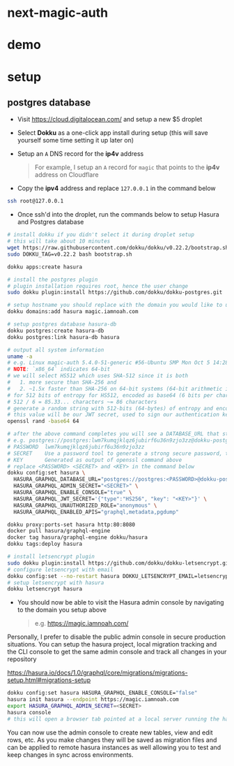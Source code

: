 
# next-magic-auth

# demo

# setup

## postgres database
- Visit https://cloud.digitalocean.com/ and setup a new $5 droplet
- Select **Dokku** as a one-click app install during setup (this will save yourself some time setting it up later on)
- Setup an `A` DNS record for the **ip4v** address

    > For example, I setup an `A` record for `magic` that points to the **ip4v** address on Cloudflare

- Copy the **ipv4** address and replace `127.0.0.1` in the command below

```sh
ssh root@127.0.0.1
```

- Once ssh'd into the droplet, run the commands below to setup Hasura and Postgres database

```sh
# install dokku if you didn't select it during droplet setup
# this will take about 10 minutes
wget https://raw.githubusercontent.com/dokku/dokku/v0.22.2/bootstrap.sh;
sudo DOKKU_TAG=v0.22.2 bash bootstrap.sh

dokku apps:create hasura

# install the postgres plugin
# plugin installation requires root, hence the user change
sudo dokku plugin:install https://github.com/dokku/dokku-postgres.git

# setup hostname you should replace with the domain you would like to use
dokku domains:add hasura magic.iamnoah.com

# setup postgres database hasura-db
dokku postgres:create hasura-db
dokku postgres:link hasura-db hasura

# output all system information
uname -a
# e.g. Linux magic-auth 5.4.0-51-generic #56-Ubuntu SMP Mon Oct 5 14:28:49 UTC 2020 x86_64 x86_64
# NOTE: `x86_64` indicates 64-bit
# we will select HS512 which uses SHA-512 since it is both
#   1. more secure than SHA-256 and
#   2. ~1.5x faster than SHA-256 on 64-bit systems (64-bit arithmetic internally)
# for 512 bits of entropy for HS512, encoded as base64 (6 bits per character)
# 512 / 6 = 85.33... characters ~= 86 characters
# generate a random string with 512-bits (64-bytes) of entropy and encode in base64
# this value will be our JWT secret, used to sign our authentication keys and should be kept secure
openssl rand -base64 64

# after the above command completes you will see a DATABASE_URL that starts with postgres://
# e.g. postgres://postgres:lwm7kumqjklqz6jubirf6u36n9zjo3zz@dokku-postgres-hasura-db:5432/hasura_db
# PASSWORD  lwm7kumqjklqz6jubirf6u36n9zjo3zz
# SECRET    Use a password tool to generate a strong secure password, this will be used to access the admin console
# KEY       Generated as output of openssl command above
# replace <PASSWORD> <SECRET> and <KEY> in the command below
dokku config:set hasura \
  HASURA_GRAPHQL_DATABASE_URL="postgres://postgres:<PASSWORD>@dokku-postgres-hasura-db:5432/hasura_db" \
  HASURA_GRAPHQL_ADMIN_SECRET="<SECRET>" \
  HASURA_GRAPHQL_ENABLE_CONSOLE="true" \
  HASURA_GRAPHQL_JWT_SECRET='{"type":"HS256", "key": "<KEY>"}' \
  HASURA_GRAPHQL_UNAUTHORIZED_ROLE="anonymous" \
  HASURA_GRAPHQL_ENABLED_APIS="graphql,metadata,pgdump"

dokku proxy:ports-set hasura http:80:8080
docker pull hasura/graphql-engine
docker tag hasura/graphql-engine dokku/hasura
dokku tags:deploy hasura

# install letsencrypt plugin
sudo dokku plugin:install https://github.com/dokku/dokku-letsencrypt.git
# configure letsencrypt with email
dokku config:set --no-restart hasura DOKKU_LETSENCRYPT_EMAIL=letsencrypt@iamnoah.com
# setup letsencrypt with hasura
dokku letsencrypt hasura
```

- You should now be able to visit the Hasura admin console by navigating to the domain you setup above

    > e.g. https://magic.iamnoah.com/

Personally, I prefer to disable the public admin console in secure production situations. You can setup the hasura project, local migration tracking and the CLI console to get the same admin console and track all changes in your repository

https://hasura.io/docs/1.0/graphql/core/migrations/migrations-setup.html#migrations-setup

```sh
dokku config:set hasura HASURA_GRAPHQL_ENABLE_CONSOLE="false"
hasura init hasura --endpoint https://magic.iamnoah.com
export HASURA_GRAPHQL_ADMIN_SECRET=<SECRET>
hasura console
# this will open a browser tab pointed at a local server running the hasura admin console
```

You can now use the admin console to create new tables, view and edit rows, etc. As you make changes they will be saved as migration files and can be applied to remote hasura instances as well allowing you to test and keep changes in sync across environments.
